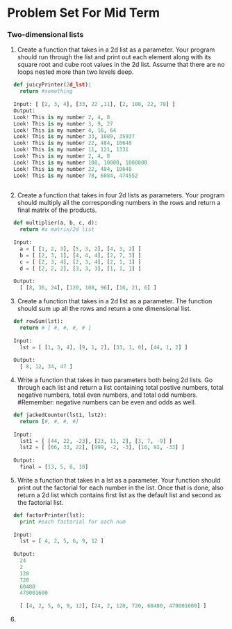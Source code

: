 # Problem Set For Mid Term

### Two-dimensional lists

1. Create a function that takes in a 2d list as a parameter. Your program should run through the list and print out each element along with its square root and cube root values in the 2d list. Assume that there are no loops nested more than two levels deep. 
  ```python
    def juicyPrinter(2d_lst):
      return #something
      
    Input: [ [2, 3, 4], [33, 22 ,11], [2, 100, 22, 78] ]
    Output: 
    Look! This is my number 2, 4, 8
    Look! This is my number 3, 9, 27
    Look! This is my number 4, 16, 64
    Look! This is my number 33, 1089, 35937
    Look! This is my number 22, 484, 10648
    Look! This is my number 11, 121, 1331
    Look! This is my number 2, 4, 8
    Look! This is my number 100, 10000, 1000000
    Look! This is my number 22, 484, 10648
    Look! This is my number 78, 6084, 474552
    
  ```
2. Create a function that takes in four 2d lists as parameters. Your program should multiply all the corresponding numbers in the rows and return a final matrix of the products. 
  ``` python
    def multiplier(a, b, c, d):
      return #a matrix/2d list
      
    Input:
      a = [ [1, 2, 3], [5, 3, 2], [4, 3, 2] ]
      b = [ [2, 3, 1], [4, 4, 4], [2, 7, 3] ]
      c = [ [2, 3, 4], [2, 3, 4], [2, 1, 1] ]
      d = [ [2, 2, 2], [3, 3, 3], [1, 1, 1] ]
      
    Output: 
      [ [8, 36, 24], [120, 108, 96], [16, 21, 6] ]
  ```

3. Create a function that takes in a 2d list as a parameter. The function should sum up all the rows and return a one dimensional list. 
  ``` python
    def rowSum(lst):
      return # [ #, #, #, # ]
    
    Input:
      lst = [ [1, 3, 4], [9, 1, 2], [33, 1, 0], [44, 1, 2] ]
    
    Output:
      [ 8, 12, 34, 47 ]
  ```
  
4. Write a function that takes in two parameters both being 2d lists. Go through each list and return a list containing total postive numbers, total negative numbers, total even numbers, and total odd numbers. #Remember: negative numbers can be even and odds as well.
  ``` python
    def jackedCounter(lst1, lst2):
      return [#, #, #, #]
      
    Input:
      lst1 = [ [44, 22, -23], [23, 11, 2], [3, 7, -9] ]
      lst2 = [ [66, 33, 22], [999, -2, -3], [16, 92, -33] ]
    
    Output:
      final = [13, 5, 8, 10]
  ```

5. Write a function that takes in a lst as a parameter. Your function should print out the factorial for each number in the list. Once that is done, also return a 2d list which contains first list as the default list and second as the factorial list.
  ``` python
    def factorPrinter(lst):
      print #each factorial for each num
    
    Input: 
      lst = [ 4, 2, 5, 6, 9, 12 ]
    
    Output:
      24
      2
      120
      720
      60480
      479001600
      
      [ [4, 2, 5, 6, 9, 12], [24, 2, 120, 720, 60480, 479001600] ]
  ```
  
6. 
